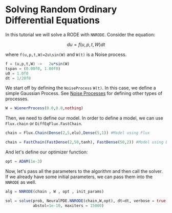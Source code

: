 # Solving Random Ordinary Differential Equations
In this tutorial we will solve a RODE with `NNRODE`.
Consider the equation:

```math
du = f(u,p,t,W)dt
```

where ``f(u,p,t,W)=2u\sin(W)`` and ``W(t)`` is a Noise process.
```julia
f = (u,p,t,W) ->   2u*sin(W)
tspan = (0.00f0, 1.00f0)
u0 = 1.0f0
dt = 1/20f0
```
We start off by defining the `NoiseProcess` ``W(t)``. In this case, we define a simple Gaussian Process. See [Noise Processes](https://diffeq.sciml.ai/stable/features/noise_process/#noise_process-1) for defining other types of processes.

```julia
W = WienerProcess(0.0,0.0,nothing)
```
Then, we need to define our model. In order to define a model, we can use `Flux.chain` or `DiffEqFlux.FastChain`.

```julia
chain = Flux.Chain(Dense(2,5,elu),Dense(5,1)) #Model using Flux
```

```julia
chain = FastChain(FastDense(2,50,tanh), FastDense(50,2)) #Model using DiffEqFlux
```
And let's define our optimizer function:
```julia
opt = ADAM(1e-3)
```

Now, let's pass all the parameters to the algorithm and then call the solver. If we already have some initial parameters, we can pass them into the `NNRODE` as well.

```julia
alg = NNRODE(chain , W , opt , init_params)
```
```julia
sol = solve(prob, NeuralPDE.NNRODE(chain,W,opt), dt=dt, verbose = true,
            abstol=1e-10, maxiters = 15000)
```
